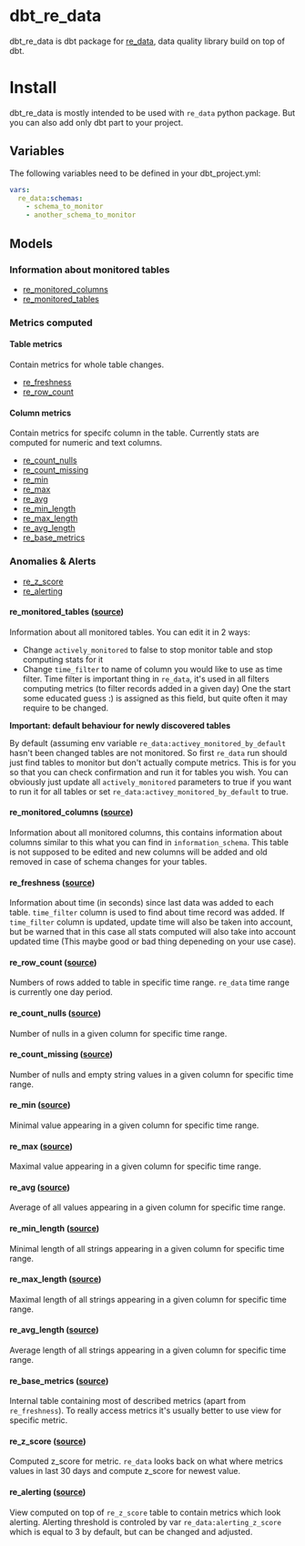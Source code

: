 # dbt_re_data

dbt_re_data is dbt package for [re_data](https://github.com/redata-team/redata), data quality library build on top of dbt.

# Install

dbt_re_data is mostly intended to be used with `re_data` python package. But you can also add only dbt part to your project.

## Variables
The following variables need to be defined in your dbt_project.yml:

```yaml
vars:
  re_data:schemas:
    - schema_to_monitor
    - another_schema_to_monitor
```

## Models
### Information about monitored tables

- [re_monitored_columns](#re_monitored_columns-source)
- [re_monitored_tables](#re_monitored_tables-source)

### Metrics computed

#### Table metrics
Contain metrics for whole table changes.

- [re_freshness](#re_freshness-source)
- [re_row_count](#re_row_count-source)

#### Column metrics
Contain metrics for specifc column in the table.
Currently stats are computed for numeric and text columns.

- [re_count_nulls](#re_count_nulls-source)
- [re_count_missing](#re_count_missing-source)
- [re_min](#re_min-source)
- [re_max](#re_max-source)
- [re_avg](#re_avg-source)
- [re_min_length](#re_min_length-source)
- [re_max_length](#re_max_length-source)
- [re_avg_length](#re_avg_length-source)
- [re_base_metrics](#re_base_metrics-source)

### Anomalies & Alerts
- [re_z_score](#re_z_score-source)
- [re_alerting](#re_alerting-source)

 #### re_monitored_tables ([source](models/meta/re_monitored_tables.sql))
 Information about all monitored tables. You can edit it in 2 ways:
  - Change `actively_monitored` to false to stop monitor table and stop computing stats for it
  - Change `time_filter` to name of column you would like to use as time filter.
    Time filter is important thing in `re_data`, it's used in all filters computing metrics (to filter records added in a given day)
    One the start some educated guess :) is assigned as this field, but quite often it may require to be changed.
  
**Important: default behaviour for newly discovered tables**
 
   By default (assuming env variable `re_data:activey_monitored_by_default` hasn't been changed tables are not monitored. So first `re_data`
   run should just find tables to monitor but don't actually compute metrics. This is for you so that you can check confirmation and run it for tables you wish.
   You can obviously just update all `actively_monitored` parameters to true if you want to run it for all tables or set  `re_data:activey_monitored_by_default` to true.
 
 
 #### re_monitored_columns ([source](models/meta/re_monitored_columns.sql))
 Information about all monitored columns, this contains information about columns similar to this
 what you can find in `information_schema`. This table is not supposed to be edited and new columns will be added and old removed
 in case of schema changes for your tables.
 
 #### re_freshness ([source](models/metrics_queries/re_base_metrics.sql))
 Information about time (in seconds) since last data was added to each table. `time_filter` column is used to find about
 time record was added. If `time_filter` column is updated, update time will also be taken into account, but be warned that in this case
 all stats computed will also take into account updated time (This maybe good or bad thing depeneding on your use case).
 
 #### re_row_count ([source](models/final_metrics/re_row_count.sql))
 Numbers of rows added to table in specific time range. `re_data` time range is currently one day period.
 
 #### re_count_nulls ([source](models/final_metrics/re_count_nulls.sql))
 Number of nulls in a given column for specific time range.
 
 #### re_count_missing ([source](models/final_metrics/re_count_missing.sql))
 Number of nulls and empty string values in a given column for specific time range.
 
 #### re_min ([source](models/final_metrics/re_min.sql))
 Minimal value appearing in a given column for specific time range.
 
 #### re_max ([source](models/final_metrics/re_max.sql))
 Maximal value appearing in a given column for specific time range.
 
 #### re_avg ([source](models/final_metrics/re_avg.sql))
 Average of all values appearing in a given column for specific time range.
 
 #### re_min_length ([source](models/final_metrics/re_min_length.sql))
 Minimal length of all strings appearing in a given column for specific time range.
 
 #### re_max_length ([source](models/final_metrics/re_max_length.sql))
 Maximal length of all strings appearing in a given column for specific time range.
 
 #### re_avg_length ([source](models/final_metrics/re_avg_length.sql))
 Average length of all strings appearing in a given column for specific time range.
 
 #### re_base_metrics ([source](models/metrics_queries/re_base_metrics.sql))
 Internal table containing most of described metrics (apart from `re_freshness`). To really access
 metrics it's usually better to use view for specific metric.
 
 #### re_z_score ([source](models/anomalies/re_z_score.sql))
 Computed z_score for metric. `re_data` looks back on what where metrics values in last 30 days and compute z_score for newest value.
 
 #### re_alerting ([source](models/final_metrics/re_alerting.sql))
 View computed on top of `re_z_score` table to contain metrics which look alerting. Alerting threshold is controled by var `re_data:alerting_z_score`
 which is equal to 3 by default, but can be changed and adjusted.
 
